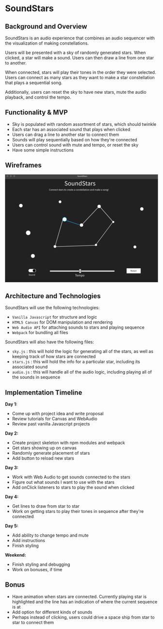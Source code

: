 # SoundStars

## Background and Overview

SoundStars is an audio experience that combines an audio sequencer with the visualization of making constellations.

Users will be presented with a sky of randomly generated stars. When clicked, a star will make a sound. Users can then draw a line from one star to another.

When connected, stars will play their tones in the order they were selected. Users can connect as many stars as they want to make a star constellation that plays a sequential song.

Additionally, users can reset the sky to have new stars, mute the audio playback, and control the tempo.

## Functionality & MVP

* Sky is populated with random assortment of stars, which should twinkle
* Each star has an associated sound that plays when clicked
* Users can drag a line to another star to connect them
* Sounds will play sequentially based on how they're connected
* Users can control sound with mute and tempo, or reset the sky
* Have some simple instructions

## Wireframes

![alt text](mockup.png)

## Architecture and Technologies

SoundStars will use the following technologies: 
* `Vanilla Javascript` for structure and logic
* `HTML5 Canvas` for DOM manipulation and rendering
* `Web Audio API` for attaching sounds to stars and playing sequence
* `Webpack` for bundling all files

SoundStars will also have the following files: 

* `sky.js` : this will hold the logic for generating all of the stars, as well as keeping track of how stars are connected
* `stars.js` : this will hold the info for a particular star, including its associated sound
* `audio.js` : this will handle all of the audio logic, including playing all of the sounds in sequence

## Implementation Timeline

**Day 1:** 
* Come up with project idea and write proposal
* Review tutorials for Canvas and WebAudio
* Review past vanilla Javascript projects

**Day 2:**
* Create project skeleton with npm modules and webpack
* Get stars showing up on canvas
* Randomly generate placement of stars
* Add button to reload new stars

**Day 3:**
* Work with Web Audio to get sounds connected to the stars
* Figure out what sounds I want to use with the stars
* Add onClick listeners to stars to play the sound when clicked

**Day 4:**
* Get lines to draw from star to star
* Work on getting stars to play their tones in sequence after they're connected

**Day 5:**
* Add ability to change tempo and mute
* Add instructions
* Finish styling

**Weekend:**
* Finish styling and debugging
* Work on bonuses, if time

## Bonus

* Have animation when stars are connected. Currently playing star is highlighted and the line has an indication of where the current sequence is at
* Add option for different kinds of sounds
* Perhaps instead of clicking, users could drive a space ship from star to star to connect them
